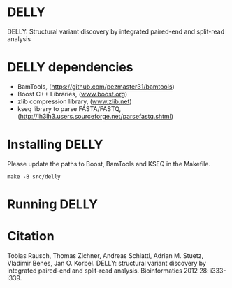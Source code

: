 DELLY
=====

DELLY: Structural variant discovery by integrated paired-end and split-read analysis

DELLY dependencies
==================

* BamTools, (https://github.com/pezmaster31/bamtools)
* Boost C++ Libraries, (www.boost.org)
* zlib compression library, (www.zlib.net)
* kseq library to parse FASTA/FASTQ, (http://lh3lh3.users.sourceforge.net/parsefastq.shtml)

Installing DELLY
================

Please update the paths to Boost, BamTools and KSEQ in the Makefile.

`make -B src/delly`

Running DELLY
=============


Citation
========

Tobias Rausch, Thomas Zichner, Andreas Schlattl, Adrian M. Stuetz, Vladimir Benes, Jan O. Korbel.
DELLY: structural variant discovery by integrated paired-end and split-read analysis.
Bioinformatics 2012 28: i333-i339.


